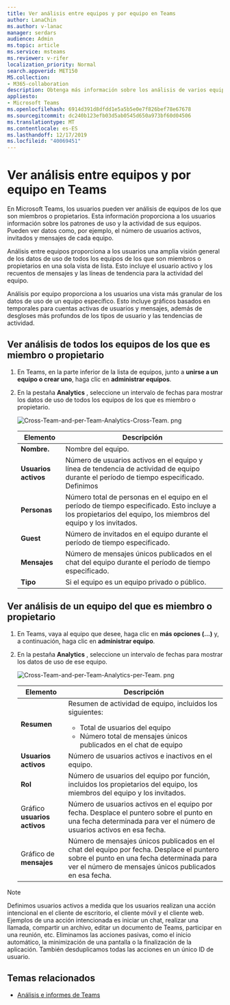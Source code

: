```yaml
---
title: Ver análisis entre equipos y por equipo en Teams
author: LanaChin
ms.author: v-lanac
manager: serdars
audience: Admin
ms.topic: article
ms.service: msteams
ms.reviewer: v-rifer
localization_priority: Normal
search.appverid: MET150
MS.collection:
- M365-collaboration
description: Obtenga más información sobre los análisis de varios equipos y los análisis por equipo, lo que permite a los usuarios ver los datos de uso de los equipos de los que son miembros.
appliesto:
- Microsoft Teams
ms.openlocfilehash: 6914d391d8dfdd1e5a5b5e0e7f826bef78e67678
ms.sourcegitcommit: dc240b123efb03d5ab0545d650a973bf60d04506
ms.translationtype: MT
ms.contentlocale: es-ES
ms.lasthandoff: 12/17/2019
ms.locfileid: "40069451"
---
```

# <a name="view-cross-team-and-per-team-analytics-in-teams"></a>Ver análisis entre equipos y por equipo en Teams

En Microsoft Teams, los usuarios pueden ver análisis de equipos de los que son miembros o propietarios. Esta información proporciona a los usuarios información sobre los patrones de uso y la actividad de sus equipos. Pueden ver datos como, por ejemplo, el número de usuarios activos, invitados y mensajes de cada equipo.

Análisis entre equipos proporciona a los usuarios una amplia visión general de los datos de uso de todos los equipos de los que son miembros o propietarios en una sola vista de lista. Esto incluye el usuario activo y los recuentos de mensajes y las líneas de tendencia para la actividad del equipo.  

Análisis por equipo proporciona a los usuarios una vista más granular de los datos de uso de un equipo específico. Esto incluye gráficos basados en temporales para cuentas activas de usuarios y mensajes, además de desgloses más profundos de los tipos de usuario y las tendencias de actividad.

## <a name="view-analytics-for-all-teams-that-youre-a-member-or-owner-of"></a>Ver análisis de todos los equipos de los que es miembro o propietario

1. En Teams, en la parte inferior de la lista de equipos, junto a **unirse a un equipo o crear uno**, haga clic en **administrar equipos**.
2. En la pestaña **Analytics** , seleccione un intervalo de fechas para mostrar los datos de uso de todos los equipos de los que es miembro o propietario.

    ![Cross-Team-and-per-Team-Analytics-Cross-Team. png](../media/cross-team-and-per-team-analytics-cross-team.png)

    |Elemento |Descripción  |
    |--------|-------------|
    |**Nombre.**   |Nombre del equipo. |
    |**Usuarios activos**   |Número de usuarios activos en el equipo y línea de tendencia de actividad de equipo durante el período de tiempo especificado. Definimos 
    |**Personas**   |Número total de personas en el equipo en el período de tiempo especificado. Esto incluye a los propietarios del equipo, los miembros del equipo y los invitados.|
    |**Guest**   |Número de invitados en el equipo durante el período de tiempo especificado. |
    |**Mensajes**   |Número de mensajes únicos publicados en el chat del equipo durante el período de tiempo especificado. |
    |**Tipo**   |Si el equipo es un equipo privado o público.|

## <a name="view-analytics-for-a-team-that-youre-a-member-or-owner-of"></a>Ver análisis de un equipo del que es miembro o propietario

1. En Teams, vaya al equipo que desee, haga clic en **más opciones (...)** y, a continuación, haga clic en **administrar equipo**.  
2. En la pestaña **Analytics** , seleccione un intervalo de fechas para mostrar los datos de uso de ese equipo.  

    ![Cross-Team-and-per-Team-Analytics-per-Team. png](../media/cross-team-and-per-team-analytics-per-team.png)

    |Elemento |Descripción  |
    |--------|-------------|
    |**Resumen**   |Resumen de actividad de equipo, incluidos los siguientes:<ul><li>Total de usuarios del equipo</li> <li> Número total de mensajes únicos publicados en el chat de equipo </li> </ul> |
    |**Usuarios activos**   |Número de usuarios activos e inactivos en el equipo.|
    |**Rol**   |Número de usuarios del equipo por función, incluidos los propietarios del equipo, los miembros del equipo y los invitados.|
    |Gráfico **usuarios activos**  |Número de usuarios activos en el equipo por fecha. Desplace el puntero sobre el punto en una fecha determinada para ver el número de usuarios activos en esa fecha.|
    |Gráfico de **mensajes**  |Número de mensajes únicos publicados en el chat del equipo por fecha. Desplace el puntero sobre el punto en una fecha determinada para ver el número de mensajes únicos publicados en esa fecha.|
    
> [!NOTE]
> Definimos usuarios activos a medida que los usuarios realizan una acción intencional en el cliente de escritorio, el cliente móvil y el cliente web. Ejemplos de una acción intencionada es iniciar un chat, realizar una llamada, compartir un archivo, editar un documento de Teams, participar en una reunión, etc. Eliminamos las acciones pasivas, como el inicio automático, la minimización de una pantalla o la finalización de la aplicación. También desduplicamos todas las acciones en un único ID de usuario.

## <a name="related-topics"></a>Temas relacionados

- [Análisis e informes de Teams](teams-reporting-reference.md)
